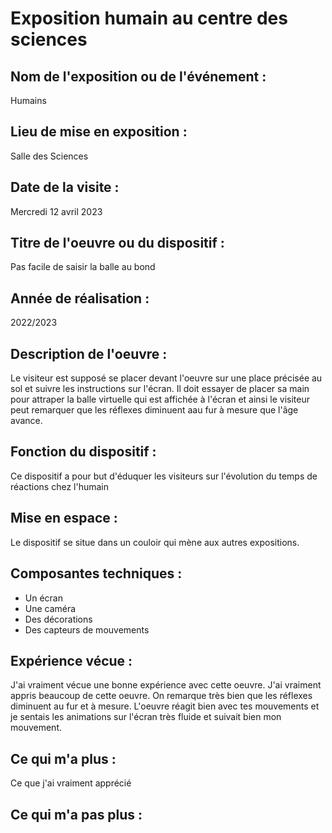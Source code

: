 # Exposition humain au centre des sciences

## Nom de l'exposition ou de l'événement :
Humains

## Lieu de mise en exposition :
Salle des Sciences

## Date de la visite :
Mercredi 12 avril 2023

## Titre de l'oeuvre ou du dispositif :
Pas facile de saisir la balle au bond

## Année de réalisation :
2022/2023
## Description de l'oeuvre :
Le visiteur est supposé se placer devant l'oeuvre sur une place précisée au sol et suivre les instructions sur l'écran. Il doit essayer de placer sa main pour attraper la balle virtuelle qui est affichée à l'écran et ainsi le visiteur peut remarquer que les réflexes diminuent aau fur à mesure que l'âge avance.

## Fonction du dispositif :
Ce dispositif a pour but d'éduquer les visiteurs sur l'évolution du temps de réactions chez l'humain

## Mise en espace :
Le dispositif se situe dans un couloir qui mène aux autres expositions. 

## Composantes techniques :
- Un écran 
- Une caméra
- Des décorations
- Des capteurs de mouvements 

 ## Expérience vécue :
 J'ai vraiment vécue une bonne expérience avec cette oeuvre. J'ai vraiment appris beaucoup de cette oeuvre. On remarque très bien que les réflexes diminuent au fur et à mesure. L'oeuvre réagit bien avec tes mouvements et je sentais les animations sur l'écran très fluide et suivait bien mon mouvement. 
 ## Ce qui m'a plus :
 Ce que j'ai vraiment apprécié 
 
 ## Ce qui m'a pas plus :

